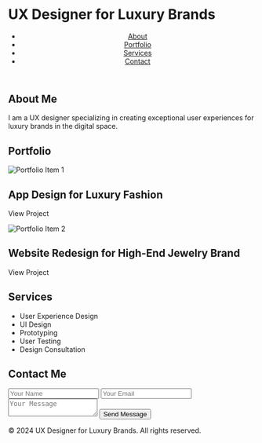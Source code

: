 <head>
    <meta charset="UTF-8">
    <meta name="viewport" content="width=device-width, initial-scale=1.0">
    <h1>UX Designer for Luxury Brands</h1>
    <link rel="stylesheet" href="styles.css">
</head>
<body>
    <header>
        <nav>
            <ul>
                <li><a href="#about">About</a></li>
                <li><a href="#portfolio">Portfolio</a></li>
                <li><a href="#services">Services</a></li>
                <li><a href="#contact">Contact</a></li>
            </ul>
        </nav>
    </header>
    <section id="about">
        <div class="container">
            <h1>About Me</h1>
            <p>I am a UX designer specializing in creating exceptional user experiences for luxury brands in the digital space.</p>
        </div>
    </section>
    <section id="portfolio">
        <div class="container">
            <h1>Portfolio</h1>
            <div class="portfolio-item">
                <img src="portfolio-item1.jpg" alt="Portfolio Item 1">
                <h2>App Design for Luxury Fashion</h2>
                <p>View Project</p>
            </div>
            <div class="portfolio-item">
                <img src="portfolio-item2.jpg" alt="Portfolio Item 2">
                <h2>Website Redesign for High-End Jewelry Brand</h2>
                <p>View Project</p>
            </div>
            <!-- Add more portfolio items as needed -->
        </div>
    </section>
    <section id="services">
        <div class="container">
            <h1>Services</h1>
            <ul>
                <li>User Experience Design</li>
                <li>UI Design</li>
                <li>Prototyping</li>
                <li>User Testing</li>
                <li>Design Consultation</li>
            </ul>
        </div>
    </section>
    <section id="contact">
        <div class="container">
            <h1>Contact Me</h1>
            <form action="contact.php" method="POST">
                <input type="text" name="name" placeholder="Your Name">
                <input type="email" name="email" placeholder="Your Email">
                <textarea name="message" placeholder="Your Message"></textarea>
                <button type="submit">Send Message</button>
            </form>
        </div>
    </section>
    <footer>
        <div class="container">
            <p>&copy; 2024 UX Designer for Luxury Brands. All rights reserved.</p>
        </div>
    </footer>
</body>
</html>
